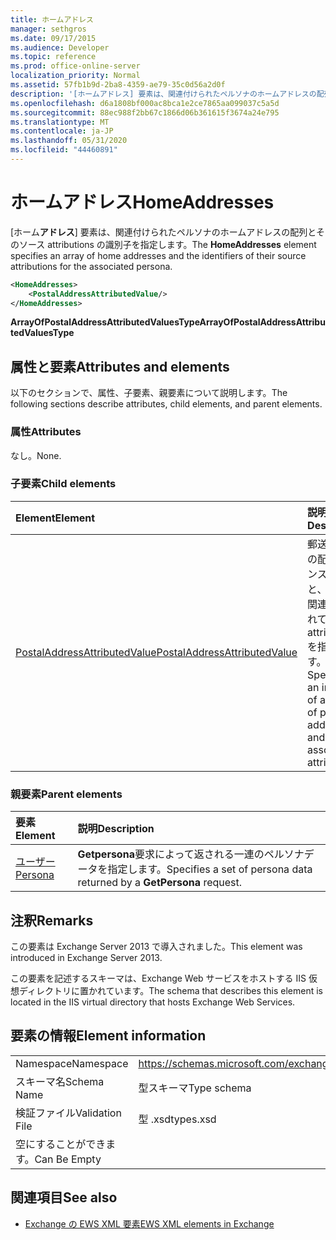 ```yaml
---
title: ホームアドレス
manager: sethgros
ms.date: 09/17/2015
ms.audience: Developer
ms.topic: reference
ms.prod: office-online-server
localization_priority: Normal
ms.assetid: 57fb1b9d-2ba8-4359-ae79-35c0d56a2d0f
description: '[ホームアドレス] 要素は、関連付けられたペルソナのホームアドレスの配列とそのソース attributions の識別子を指定します。'
ms.openlocfilehash: d6a1808bf000ac8bca1e2ce7865aa099037c5a5d
ms.sourcegitcommit: 88ec988f2bb67c1866d06b361615f3674a24e795
ms.translationtype: MT
ms.contentlocale: ja-JP
ms.lasthandoff: 05/31/2020
ms.locfileid: "44460891"
---
```

# <a name="homeaddresses"></a><span data-ttu-id="9e32b-103">ホームアドレス</span><span class="sxs-lookup"><span data-stu-id="9e32b-103">HomeAddresses</span></span>

<span data-ttu-id="9e32b-104">[ホーム**アドレス**] 要素は、関連付けられたペルソナのホームアドレスの配列とそのソース attributions の識別子を指定します。</span><span class="sxs-lookup"><span data-stu-id="9e32b-104">The **HomeAddresses** element specifies an array of home addresses and the identifiers of their source attributions for the associated persona.</span></span> 
  
```XML
<HomeAddresses>
    <PostalAddressAttributedValue/>
</HomeAddresses>
```

 <span data-ttu-id="9e32b-105">**ArrayOfPostalAddressAttributedValuesType**</span><span class="sxs-lookup"><span data-stu-id="9e32b-105">**ArrayOfPostalAddressAttributedValuesType**</span></span>
## <a name="attributes-and-elements"></a><span data-ttu-id="9e32b-106">属性と要素</span><span class="sxs-lookup"><span data-stu-id="9e32b-106">Attributes and elements</span></span>

<span data-ttu-id="9e32b-107">以下のセクションで、属性、子要素、親要素について説明します。</span><span class="sxs-lookup"><span data-stu-id="9e32b-107">The following sections describe attributes, child elements, and parent elements.</span></span>
  
### <a name="attributes"></a><span data-ttu-id="9e32b-108">属性</span><span class="sxs-lookup"><span data-stu-id="9e32b-108">Attributes</span></span>

<span data-ttu-id="9e32b-109">なし。</span><span class="sxs-lookup"><span data-stu-id="9e32b-109">None.</span></span>
  
### <a name="child-elements"></a><span data-ttu-id="9e32b-110">子要素</span><span class="sxs-lookup"><span data-stu-id="9e32b-110">Child elements</span></span>

|<span data-ttu-id="9e32b-111">**Element**</span><span class="sxs-lookup"><span data-stu-id="9e32b-111">**Element**</span></span>|<span data-ttu-id="9e32b-112">**説明**</span><span class="sxs-lookup"><span data-stu-id="9e32b-112">**Description**</span></span>|
|:-----|:-----|
|[<span data-ttu-id="9e32b-113">PostalAddressAttributedValue</span><span class="sxs-lookup"><span data-stu-id="9e32b-113">PostalAddressAttributedValue</span></span>](postaladdressattributedvalue.md) <br/> |<span data-ttu-id="9e32b-114">郵送先住所の配列のインスタンスと、それに関連付けられている attributions を指定します。</span><span class="sxs-lookup"><span data-stu-id="9e32b-114">Specifies an instance of an array of postal addresses and their associated attributions.</span></span>  <br/> |
   
### <a name="parent-elements"></a><span data-ttu-id="9e32b-115">親要素</span><span class="sxs-lookup"><span data-stu-id="9e32b-115">Parent elements</span></span>

|<span data-ttu-id="9e32b-116">**要素**</span><span class="sxs-lookup"><span data-stu-id="9e32b-116">**Element**</span></span>|<span data-ttu-id="9e32b-117">**説明**</span><span class="sxs-lookup"><span data-stu-id="9e32b-117">**Description**</span></span>|
|:-----|:-----|
|[<span data-ttu-id="9e32b-118">ユーザー</span><span class="sxs-lookup"><span data-stu-id="9e32b-118">Persona</span></span>](persona.md) <br/> |<span data-ttu-id="9e32b-119">**Getpersona**要求によって返される一連のペルソナデータを指定します。</span><span class="sxs-lookup"><span data-stu-id="9e32b-119">Specifies a set of persona data returned by a **GetPersona** request.</span></span>  <br/> |
   
## <a name="remarks"></a><span data-ttu-id="9e32b-120">注釈</span><span class="sxs-lookup"><span data-stu-id="9e32b-120">Remarks</span></span>

<span data-ttu-id="9e32b-121">この要素は Exchange Server 2013 で導入されました。</span><span class="sxs-lookup"><span data-stu-id="9e32b-121">This element was introduced in Exchange Server 2013.</span></span>
  
<span data-ttu-id="9e32b-122">この要素を記述するスキーマは、Exchange Web サービスをホストする IIS 仮想ディレクトリに置かれています。</span><span class="sxs-lookup"><span data-stu-id="9e32b-122">The schema that describes this element is located in the IIS virtual directory that hosts Exchange Web Services.</span></span>
  
## <a name="element-information"></a><span data-ttu-id="9e32b-123">要素の情報</span><span class="sxs-lookup"><span data-stu-id="9e32b-123">Element information</span></span>

|||
|:-----|:-----|
|<span data-ttu-id="9e32b-124">Namespace</span><span class="sxs-lookup"><span data-stu-id="9e32b-124">Namespace</span></span>  <br/> |https://schemas.microsoft.com/exchange/services/2006/types  <br/> |
|<span data-ttu-id="9e32b-125">スキーマ名</span><span class="sxs-lookup"><span data-stu-id="9e32b-125">Schema Name</span></span>  <br/> |<span data-ttu-id="9e32b-126">型スキーマ</span><span class="sxs-lookup"><span data-stu-id="9e32b-126">Type schema</span></span>  <br/> |
|<span data-ttu-id="9e32b-127">検証ファイル</span><span class="sxs-lookup"><span data-stu-id="9e32b-127">Validation File</span></span>  <br/> |<span data-ttu-id="9e32b-128">型 .xsd</span><span class="sxs-lookup"><span data-stu-id="9e32b-128">types.xsd</span></span>  <br/> |
|<span data-ttu-id="9e32b-129">空にすることができます。</span><span class="sxs-lookup"><span data-stu-id="9e32b-129">Can Be Empty</span></span>  <br/> ||
   
## <a name="see-also"></a><span data-ttu-id="9e32b-130">関連項目</span><span class="sxs-lookup"><span data-stu-id="9e32b-130">See also</span></span>



- [<span data-ttu-id="9e32b-131">Exchange の EWS XML 要素</span><span class="sxs-lookup"><span data-stu-id="9e32b-131">EWS XML elements in Exchange</span></span>](ews-xml-elements-in-exchange.md)

